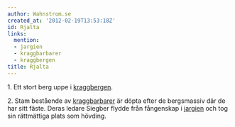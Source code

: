 ```yaml
---
author: Wahnstrom.se
created_at: '2012-02-19T13:53:18Z'
id: Rjalta
links:
  mention:
  - jargien
  - kraggbarbarer
  - kraggbergen
title: Rjalta
---
```


1\. Ett stort berg uppe i [kraggbergen].

2\. Stam bestående av [kraggbarbarer] är döpta efter de bergsmassiv där de har sitt fäste. Deras
ledare Siegber flydde från fångenskap i [jargien] och tog sin rättmättiga plats som hövding.

  [kraggbergen]: kraggbergen
  [kraggbarbarer]: kraggbarbarer
  [jargien]: jargien